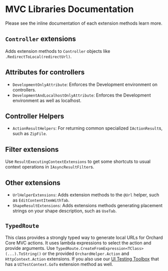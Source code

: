 # MVC Libraries Documentation


Please see the inline documentation of each extension methods learn more.

## `Controller` extensions

Adds extension methods to `Controller` objects like `.RedirectToLocal(redirectUrl)`.


## Attributes for controllers

- `DevelopmentOnlyAttribute`: Enforces the Development environment on controllers.
- `DevelopmentAndLocalhostOnlyAttribute`: Enforces the Development environment as well as localhost.


## Controller Helpers

- `ActionResultHelpers`: For returning common specialized `IActionResult`s, such as `ZipFile`.


## Filter extensions
 
Use `ResultExecutingContextExtensions` to get some shortcuts to usual context operations in `IAsyncResultFilter`s.


## Other extensions

- `UrlHelperExtensions`: Adds extension methods to the `@Url` helper, such as `EditContentItemWithTab`.
- `ShapeResultExtensions`: Adds extensions methods generating placement strings on your shape description, such as `UseTab`.


## `TypedRoute`

This class provides a strongly typed way to generate local URLs for Orchard Core MVC actions. It uses lambda expressions to select the action and provide arguments. Use `TypedRoute.CreateFromExpression<TClass>(...).ToString()` or the provided `OrchardHelper.Action` and `HttpContext.Action` extensions. If you also use our [UI Testing Toolbox](https://github.com/Lombiq/UI-Testing-Toolbox/) that has a `UITestContext.GoTo` extension method as well.   
